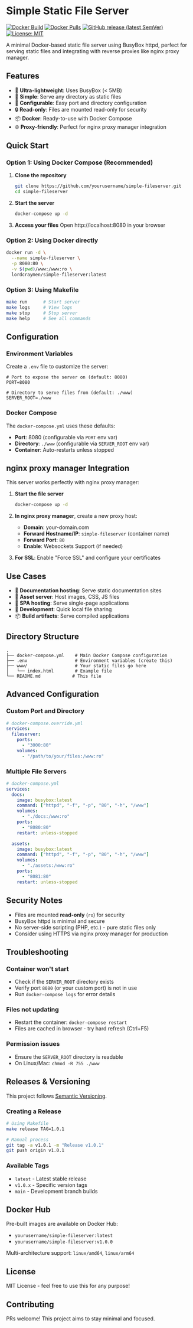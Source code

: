 # Simple Static File Server

[![Docker Build](https://github.com/yourusername/simple-fileserver/actions/workflows/docker.yml/badge.svg)](https://github.com/yourusername/simple-fileserver/actions/workflows/docker.yml)
[![Docker Pulls](https://img.shields.io/docker/pulls/yourusername/simple-fileserver)](https://hub.docker.com/r/yourusername/simple-fileserver)
[![GitHub release (latest SemVer)](https://img.shields.io/github/v/release/yourusername/simple-fileserver)](https://github.com/yourusername/simple-fileserver/releases)
[![License: MIT](https://img.shields.io/badge/License-MIT-yellow.svg)](https://opensource.org/licenses/MIT)

A minimal Docker-based static file server using BusyBox httpd, perfect for serving static files and integrating with reverse proxies like nginx proxy manager.

## Features

- 🚀 **Ultra-lightweight**: Uses BusyBox (< 5MB)
- 📁 **Simple**: Serve any directory as static files
- 🔧 **Configurable**: Easy port and directory configuration
- 🔒 **Read-only**: Files are mounted read-only for security
- 📦 **Docker**: Ready-to-use with Docker Compose
- 🌐 **Proxy-friendly**: Perfect for nginx proxy manager integration

## Quick Start

### Option 1: Using Docker Compose (Recommended)

1. **Clone the repository**
   ```bash
   git clone https://github.com/yourusername/simple-fileserver.git
   cd simple-fileserver
   ```

2. **Start the server**
   ```bash
   docker-compose up -d
   ```

3. **Access your files**
   Open http://localhost:8080 in your browser

### Option 2: Using Docker directly

```bash
docker run -d \
  --name simple-fileserver \
  -p 8080:80 \
  -v $(pwd)/www:/www:ro \
  lordcraymen/simple-fileserver:latest
```

### Option 3: Using Makefile

```bash
make run      # Start server
make logs     # View logs  
make stop     # Stop server
make help     # See all commands
```

## Configuration

### Environment Variables

Create a `.env` file to customize the server:

```env
# Port to expose the server on (default: 8080)
PORT=8080

# Directory to serve files from (default: ./www)
SERVER_ROOT=./www
```

### Docker Compose

The `docker-compose.yml` uses these defaults:
- **Port**: 8080 (configurable via `PORT` env var)
- **Directory**: `./www` (configurable via `SERVER_ROOT` env var)
- **Container**: Auto-restarts unless stopped

## nginx proxy manager Integration

This server works perfectly with nginx proxy manager:

1. **Start the file server**
   ```bash
   docker-compose up -d
   ```

2. **In nginx proxy manager**, create a new proxy host:
   - **Domain**: your-domain.com
   - **Forward Hostname/IP**: `simple-fileserver` (container name)
   - **Forward Port**: `80`
   - **Enable**: Websockets Support (if needed)

3. **For SSL**: Enable "Force SSL" and configure your certificates

## Use Cases

- 📖 **Documentation hosting**: Serve static documentation sites
- 🎨 **Asset server**: Host images, CSS, JS files
- 📱 **SPA hosting**: Serve single-page applications
- 🔧 **Development**: Quick local file sharing
- 📦 **Build artifacts**: Serve compiled applications

## Directory Structure

```
.
├── docker-compose.yml    # Main Docker Compose configuration
├── .env                  # Environment variables (create this)
├── www/                  # Your static files go here
│   └── index.html        # Example file
└── README.md            # This file
```

## Advanced Configuration

### Custom Port and Directory

```yaml
# docker-compose.override.yml
services:
  fileserver:
    ports:
      - "3000:80"
    volumes:
      - "/path/to/your/files:/www:ro"
```

### Multiple File Servers

```yaml
# docker-compose.yml
services:
  docs:
    image: busybox:latest
    command: ["httpd", "-f", "-p", "80", "-h", "/www"]
    volumes:
      - "./docs:/www:ro"
    ports:
      - "8080:80"
    restart: unless-stopped

  assets:
    image: busybox:latest
    command: ["httpd", "-f", "-p", "80", "-h", "/www"]
    volumes:
      - "./assets:/www:ro"
    ports:
      - "8081:80"
    restart: unless-stopped
```

## Security Notes

- Files are mounted **read-only** (`ro`) for security
- BusyBox httpd is minimal and secure
- No server-side scripting (PHP, etc.) - pure static files only
- Consider using HTTPS via nginx proxy manager for production

## Troubleshooting

### Container won't start
- Check if the `SERVER_ROOT` directory exists
- Verify port `8080` (or your custom port) is not in use
- Run `docker-compose logs` for error details

### Files not updating
- Restart the container: `docker-compose restart`
- Files are cached in browser - try hard refresh (Ctrl+F5)

### Permission issues
- Ensure the `SERVER_ROOT` directory is readable
- On Linux/Mac: `chmod -R 755 ./www`

## Releases & Versioning

This project follows [Semantic Versioning](https://semver.org/). 

### Creating a Release

```bash
# Using Makefile
make release TAG=1.0.1

# Manual process
git tag -a v1.0.1 -m "Release v1.0.1"
git push origin v1.0.1
```

### Available Tags
- `latest` - Latest stable release
- `v1.0.x` - Specific version tags
- `main` - Development branch builds

## Docker Hub

Pre-built images are available on Docker Hub:
- `yourusername/simple-fileserver:latest`
- `yourusername/simple-fileserver:v1.0.0`

Multi-architecture support: `linux/amd64`, `linux/arm64`

## License

MIT License - feel free to use this for any purpose!

## Contributing

PRs welcome! This project aims to stay minimal and focused.
